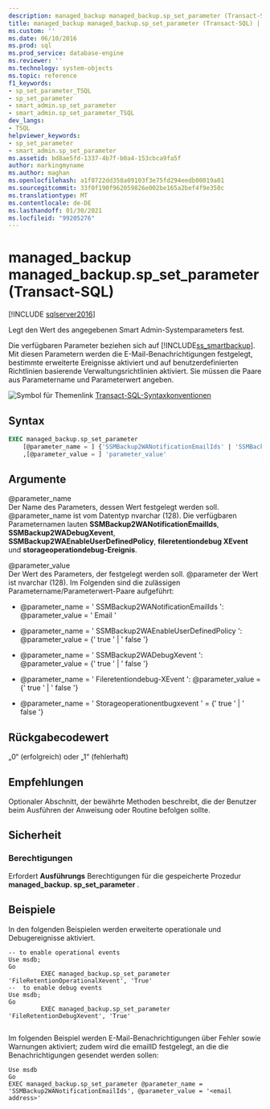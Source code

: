 ```yaml
---
description: managed_backup managed_backup.sp_set_parameter (Transact-SQL)
title: managed_backup managed_backup.sp_set_parameter (Transact-SQL) | Microsoft-Dokumentation
ms.custom: ''
ms.date: 06/10/2016
ms.prod: sql
ms.prod_service: database-engine
ms.reviewer: ''
ms.technology: system-objects
ms.topic: reference
f1_keywords:
- sp_set_parameter_TSQL
- sp_set_parameter
- smart_admin.sp_set_parameter
- smart_admin.sp_set_parameter_TSQL
dev_langs:
- TSQL
helpviewer_keywords:
- sp_set_parameter
- smart_admin.sp_set_parameter
ms.assetid: bd8ae5fd-1337-4b7f-b0a4-153cbca9fa5f
author: markingmyname
ms.author: maghan
ms.openlocfilehash: a1f8722dd358a09103f3e75fd294eedb00019a01
ms.sourcegitcommit: 33f0f190f962059826e002be165a2bef4f9e350c
ms.translationtype: MT
ms.contentlocale: de-DE
ms.lasthandoff: 01/30/2021
ms.locfileid: "99205276"
---
```

# <a name="managed_backupsp_set_parameter-transact-sql"></a>managed_backup managed_backup.sp_set_parameter (Transact-SQL)
[!INCLUDE [sqlserver2016](../../includes/applies-to-version/sqlserver2016.md)]

  Legt den Wert des angegebenen Smart Admin-Systemparameters fest.  
  
 Die verfügbaren Parameter beziehen sich auf [!INCLUDE[ss_smartbackup](../../includes/ss-smartbackup-md.md)]. Mit diesen Parametern werden die E-Mail-Benachrichtigungen festgelegt, bestimmte erweiterte Ereignisse aktiviert und auf benutzerdefinierten Richtlinien basierende Verwaltungsrichtlinien aktiviert. Sie müssen die Paare aus Parametername und Parameterwert angeben.  

  
 ![Symbol für Themenlink](../../database-engine/configure-windows/media/topic-link.gif "Symbol für Themenlink") [Transact-SQL-Syntaxkonventionen](../../t-sql/language-elements/transact-sql-syntax-conventions-transact-sql.md)  
  
## <a name="syntax"></a>Syntax  
  
```sql  
EXEC managed_backup.sp_set_parameter   
    [@parameter_name = ] {'SSMBackup2WANotificationEmailIds' | 'SSMBackup2WAEnableUserDefinedPolicy' | 'SSMBackup2WADebugXevent' | 'FileRetentionDebugXevent' | 'StorageOperationDebugXevent'}  
    ,[@parameter_value = ] 'parameter_value'  
```  
  
##  <a name="arguments"></a><a name="Arguments"></a>Argumente  
 @parameter_name  
 Der Name des Parameters, dessen Wert festgelegt werden soll. @parameter_name ist vom Datentyp nvarchar (128). Die verfügbaren Parameternamen lauten **SSMBackup2WANotificationEmailIds**, **SSMBackup2WADebugXevent**, **SSMBackup2WAEnableUserDefinedPolicy**, **fileretentiondebug XEvent** und **storageoperationdebug-Ereignis**.  
  
 @parameter_value  
 Der Wert des Parameters, der festgelegt werden soll. @parameter der Wert ist nvarchar (128).  Im Folgenden sind die zulässigen Parametername/Parameterwert-Paare aufgeführt:  
  
-   @parameter_name = ' SSMBackup2WANotificationEmailIds ': @parameter_value  = ' Email '  
  
-   @parameter_name = ' SSMBackup2WAEnableUserDefinedPolicy ': @parameter_value  = {' true ' | ' false '}  
  
-   @parameter_name = ' SSMBackup2WADebugXevent ': @parameter_value  = {' true ' | ' false '}  
  
-   @parameter_name = ' Fileretentiondebug-XEvent ': @parameter_value  = {' true ' | ' false '}  
  
-   @parameter_name = ' Storageoperationentbugxevent ' = {' true ' | ' false '}  
  
## <a name="return-code-value"></a>Rückgabecodewert  
 „0“ (erfolgreich) oder „1“ (fehlerhaft)  
  
## <a name="best-practices"></a>Empfehlungen  
 Optionaler Abschnitt, der bewährte Methoden beschreibt, die der Benutzer beim Ausführen der Anweisung oder Routine befolgen sollte.  
  
## <a name="security"></a>Sicherheit  
  
### <a name="permissions"></a>Berechtigungen  
 Erfordert **Ausführungs** Berechtigungen für die gespeicherte Prozedur **managed_backup. sp_set_parameter** .  
  
## <a name="examples"></a>Beispiele  
 In den folgenden Beispielen werden erweiterte operationale und Debugereignisse aktiviert.  
  
```  
-- to enable operational events  
Use msdb;  
Go  
         EXEC managed_backup.sp_set_parameter 'FileRetentionOperationalXevent', 'True'  
--  to enable debug events  
Use msdb;  
Go  
         EXEC managed_backup.sp_set_parameter 'FileRetentionDebugXevent', 'True'  
  
```  
  
 Im folgenden Beispiel werden E-Mail-Benachrichtigungen über Fehler sowie Warnungen aktiviert; zudem wird die emailID festgelegt, an die die Benachrichtigungen gesendet werden sollen:  
  
```  
Use msdb  
Go  
EXEC managed_backup.sp_set_parameter @parameter_name = 'SSMBackup2WANotificationEmailIds', @parameter_value = '<email address>'  
  
```  
  
  
